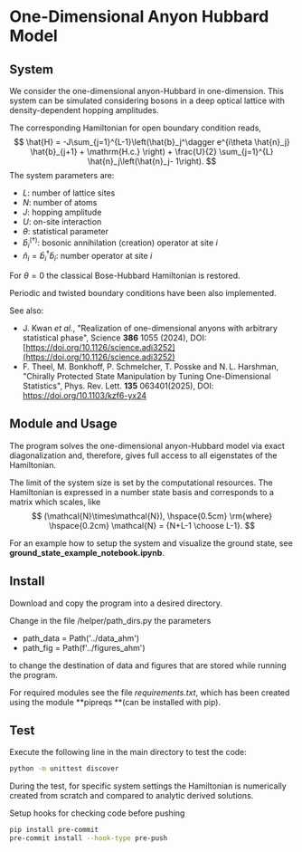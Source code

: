 # One-Dimensional Anyon Hubbard Model



## System

We consider the one-dimensional anyon-Hubbard in one-dimension. This system can be simulated considering bosons in a deep optical lattice with density-dependent hopping amplitudes.

The corresponding Hamiltonian for open boundary condition reads,
$$
\hat{H} = -J\sum_{j=1}^{L-1}\left(\hat{b}_j^\dagger e^{i\theta \hat{n}_j} \hat{b}_{j+1} +  \mathrm{H.c.} \right) + \frac{U}{2} \sum_{j=1}^{L} \hat{n}_j\left(\hat{n}_j- 1\right).
$$
The system parameters are:

- $L$: number of lattice sites
- $N$: number of atoms
- $J$: hopping amplitude
- $U$: on-site interaction
- $\theta$: statistical parameter
- $\hat{b}_i^{(\dagger)}$: bosonic annihilation (creation) operator at site $i$
- $\hat{n}_i= \hat{b}_i^\dagger \hat{b}_i$: number operator at site $i$

For $\theta=0$ the classical Bose-Hubbard Hamiltonian is restored.

Periodic and twisted boundary conditions have been also implemented. 



See also:

- J. Kwan *et al.*, "Realization of one-dimensional anyons with arbitrary statistical phase", Science **386** 1055 (2024), DOI:  [https://doi.org/10.1126/science.adi3252](https://doi.org/10.1126/science.adi3252)
- F. Theel, M. Bonkhoff, P. Schmelcher, T. Posske and N. L. Harshman, "Chirally Protected State Manipulation by Tuning One-Dimensional Statistics", Phys. Rev. Lett. **135** 063401(2025),  DOI: https://doi.org/10.1103/kzf6-yx24 



## Module and Usage

The program solves the one-dimensional anyon-Hubbard model via exact diagonalization and, therefore, gives full access to all eigenstates of the Hamiltonian. 

The limit of the system size is set by the computational resources. The Hamiltonian is expressed in a number state basis and corresponds to a matrix which scales, like
$$
(\mathcal{N}\times\mathcal{N}), \hspace{0.5cm} \rm{where} \hspace{0.2cm} \mathcal{N} = {N+L-1 \choose L-1}.
$$



For an example how to setup the system and visualize the ground state, see **ground_state_example_notebook.ipynb**.






## Install

Download and copy the program into a desired directory.

Change in the file /helper/path_dirs.py the parameters

- path_data = Path('../data_ahm')
- path_fig = Path(f'../figures_ahm')

to change the destination of data and figures that are stored while running the program.



For required modules see the file *requirements.txt*, which has been created using the module **pipreqs **(can be installed with pip).





## Test

Execute the following line in the main directory to test the code:

```bash
python -m unittest discover
```

During the test, for specific system settings the Hamiltonian is numerically created from scratch and compared to analytic derived solutions.



Setup hooks for checking code before pushing

```bash
pip install pre-commit
pre-commit install --hook-type pre-push
```
